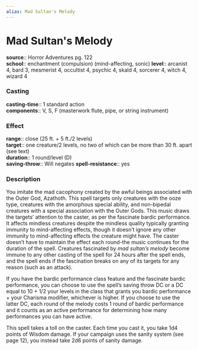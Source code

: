 ```yaml
---
alias: Mad Sultan's Melody
---
```


# Mad Sultan's Melody 

**source**:: Horror Adventures pg. 122  
**school**:: enchantment (compulsion) (mind-affecting, sonic)
**level**:: arcanist 4, bard 3, mesmerist 4, occultist 4, psychic 4, skald 4, sorcerer 4, witch 4, wizard 4

### Casting 

**casting-time**:: 1 standard action  
**components**:: V, S, F (masterwork flute, pipe, or string instrument)

### Effect 

**range**:: close (25 ft. + 5 ft./2 levels)  
**target**:: one creature/2 levels, no two of which can be more than 30 ft. apart (see text)  
**duration**:: 1 round/level (D)  
**saving-throw**:: Will negates
**spell-resistance**:: yes

### Description 

You imitate the mad cacophony created by the awful beings associated with the Outer God, Azathoth. This spell targets only creatures with the ooze type, creatures with the amorphous special ability, and non-bipedal creatures with a special association with the Outer Gods. This music draws the targets’ attention to the caster, as per the fascinate bardic performance. It affects mindless creatures despite the mindless quality typically granting immunity to mind-affecting effects, though it doesn’t ignore any other immunity to mind-affecting effects the creature might have. The caster doesn’t have to maintain the effect each round-the music continues for the duration of the spell. Creatures fascinated by *mad sultan’s melody* become immune to any other casting of the spell for 24 hours after the spell ends, and the spell ends if the fascination breaks on any of its targets for any reason (such as an attack).  
  
If you have the bardic performance class feature and the fascinate bardic performance, you can choose to use the spell’s saving throw DC or a DC equal to 10 + 1/2 your levels in the class that grants you bardic performance + your Charisma modifier, whichever is higher. If you choose to use the latter DC, each round of the melody costs 1 round of bardic performance and it counts as an active performance for determining how many performances you can have active.  
  
This spell takes a toll on the caster. Each time you cast it, you take 1d4 points of Wisdom damage. If your campaign uses the sanity system (see page 12), you instead take 2d6 points of sanity damage.
